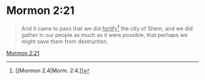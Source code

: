 # Mormon 2:21

> And it came to pass that we did <u>fortify</u>[^a] the city of Shem, and we did gather in our people as much as it were possible, that perhaps we might save them from destruction.

[Mormon 2:21](https://www.churchofjesuschrist.org/study/scriptures/bofm/morm/2?lang=eng&id=p21#p21)


[^a]: [[Mormon 2.4|Morm. 2:4.]]
